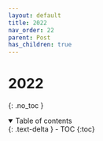 ```yaml
---
layout: default
title: 2022
nav_order: 22
parent: Post
has_children: true
---
```


# 2022
{: .no_toc }

<details open markdown="block">
  <summary>
    Table of contents
  </summary>
  {: .text-delta }
- TOC
{:toc}
</details>
<!------------------------------------ STEP ------------------------------------>
